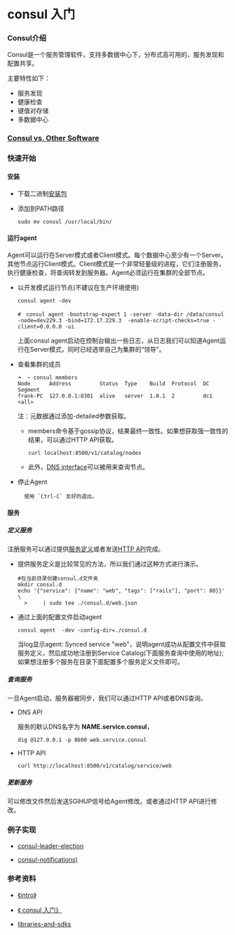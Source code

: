 # consul 入门

### Consul介绍

Consul是一个服务管理软件，支持多数据中心下，分布式高可用的，服务发现和配置共享。

主要特性如下：

+ 服务发现
+ 健康检查
+ 键值对存储
+ 多数据中心

### [Consul vs. Other Software](https://www.consul.io/intro/vs/index.html)

### 快速开始

#### 安装

+ 下载二进制[安装包](https://www.consul.io/downloads.html)

+ 添加到PATH路径

  ```shell
  sudo mv consul /usr/local/bin/
  ```

#### 运行agent

​	Agent可以运行在Server模式或者Client模式。每个数据中心至少有一个Server。其他节点运行Client模式。Client模式是一个非常轻量级的进程，它们注册服务，执行健康检查，将查询转发到服务器。Agent必须运行在集群的全部节点。

+ 以开发模式运行节点(不建议在生产环境使用)

  ```shell
  consul agent -dev

  #　consul agent -bootstrap-expect 1 -server -data-dir /data/consul -node=dev229.3 -bind=172.17.229.3  -enable-script-checks=true -client=0.0.0.0 -ui
  ```

  上面consul agent启动在控制台输出一些日志，从日志我们可以知道Agent运行在Server模式，同时已经选举自己为集群的“领导”。

+ 查看集群的成员

  ```shell
  ➜  ~ consul members
  Node      Address         Status  Type    Build  Protocol  DC   Segment
  frank-PC  127.0.0.1:8301  alive   server  1.0.1  2         dc1  <all>
  ```

  注：元数据通过添加-detailed参数获取。

  + members命令基于gossip协议，结果最终一致性。如果想获取强一致性的结果，可以通过HTTP API获取。

    ```
    curl localhost:8500/v1/catalog/nodes
    ```

  + 此外，[DNS interface](https://www.consul.io/docs/agent/dns.html)可以被用来查询节点。

+ 停止Agent

		使用 `Ctrl-C` 友好的退出。

#### 服务

##### 定义服务

注册服务可以通过提供[服务定义](https://www.consul.io/docs/agent/services.html)或者发送[HTTP API](https://www.consul.io/api/index.html)完成。

+ 提供服务定义是比较常见的方法，所以我们通过这种方式进行演示。

  ```shell
  #在当前目录创建consul.d文件夹
  mkdir consul.d
  echo '{"service": {"name": "web", "tags": ["rails"], "port": 80}}' \
  	>     | sudo tee ./consul.d/web.json
  ```


+ 通过上面的配置文件启动agent

  ```shell
  consul agent  -dev -config-dir=./consul.d
  ```

  当log显示agent: Synced service "web"，说明agent成功从配置文件中获取服务定义，然后成功地注册到Service Catalog(下面服务查询中使用的地址);如果想注册多个服务在目录下面配置多个服务定义文件即可。

##### 查询服务

一旦Agent启动，服务器被同步，我们可以通过HTTP API或者DNS查询。

+ DNS API

  服务的默认DNS名字为 **NAME.service.consul**，

  ```
  dig @127.0.0.1 -p 8600 web.service.consul
  ```

+ HTTP API

  ```
  curl http://localhost:8500/v1/catalog/service/web
  ```

##### 更新服务

可以修改文件然后发送SGIHUP信号给Agent修改。或者通过HTTP API进行修改。



### 例子实现

+ [consul-leader-election](https://github.com/dpires/consul-leader-election)

+ [consul-notifications)](https://github.com/dpires/consul-notifications)

  

### 参考资料

+ [ 《intro》](https://www.consul.io/intro/index.html)

+ [ 《 consul 入门》](http://blog.csdn.net/viewcode/article/details/45915179)
+ [libraries-and-sdks](https://www.consul.io/api/libraries-and-sdks.html)